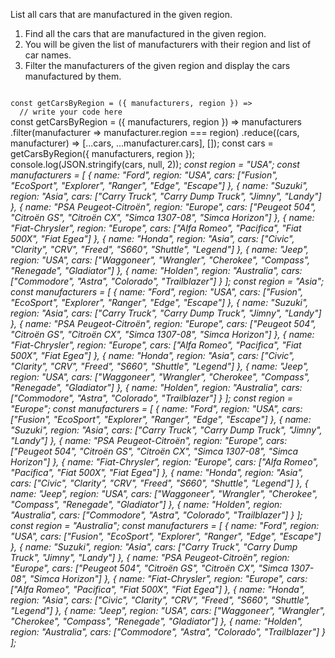 List all cars that are manufactured in the given region.

1. Find all the cars that are manufactured in the given region.
2. You will be given the list of manufacturers with their region and list of car names.
3. Filter the manufacturers of the given region and display the cars manufactured by them.

<codeblock language="javascript" type="exercise" testMode="multipleInput">
<code>
const getCarsByRegion = ({ manufacturers, region }) =>
  // write your code here
</code>

<solution>
const getCarsByRegion = ({ manufacturers, region }) =>
  manufacturers
    .filter(manufacturer => manufacturer.region === region)
    .reduce((cars, manufacturer) => [...cars, ...manufacturer.cars], []);
</solution>

<testcases>
<caller>
const cars = getCarsByRegion({ manufacturers, region });
console.log(JSON.stringify(cars, null, 2));
</caller>
<testcase>
<i>
const region = "USA";
const manufacturers = [
  {
    name: "Ford",
    region: "USA",
    cars: ["Fusion", "EcoSport", "Explorer", "Ranger", "Edge", "Escape"]
  },
  {
    name: "Suzuki",
    region: "Asia",
    cars: ["Carry Truck", "Carry Dump Truck", "Jimny", "Landy"]
  },
  {
    name: "PSA Peugeot-Citroën",
    region: "Europe",
    cars: ["Peugeot 504", "Citroën GS", "Citroën CX", "Simca 1307-08", "Simca Horizon"]
  },
  {
    name: "Fiat-Chrysler",
    region: "Europe",
    cars: ["Alfa Romeo", "Pacifica", "Fiat 500X", "Fiat Egea"]
  },
  {
    name: "Honda",
    region: "Asia",
    cars: ["Civic", "Clarity", "CRV", "Freed", "S660", "Shuttle", "Legend"]
  },
  {
    name: "Jeep",
    region: "USA",
    cars: ["Waggoneer", "Wrangler", "Cherokee", "Compass", "Renegade", "Gladiator"]
  },
  {
  name: "Holden",
  region: "Australia",
  cars: ["Commodore", "Astra", "Colorado", "Trailblazer"]
  }
];
</i>
</testcase>
<testcase>
<i>
const region = "Asia";
const manufacturers = [
  {
    name: "Ford",
    region: "USA",
    cars: ["Fusion", "EcoSport", "Explorer", "Ranger", "Edge", "Escape"]
  },
  {
    name: "Suzuki",
    region: "Asia",
    cars: ["Carry Truck", "Carry Dump Truck", "Jimny", "Landy"]
  },
  {
    name: "PSA Peugeot-Citroën",
    region: "Europe",
    cars: ["Peugeot 504", "Citroën GS", "Citroën CX", "Simca 1307-08", "Simca Horizon"]
  },
  {
    name: "Fiat-Chrysler",
    region: "Europe",
    cars: ["Alfa Romeo", "Pacifica", "Fiat 500X", "Fiat Egea"]
  },
  {
    name: "Honda",
    region: "Asia",
    cars: ["Civic", "Clarity", "CRV", "Freed", "S660", "Shuttle", "Legend"]
  },
  {
    name: "Jeep",
    region: "USA",
    cars: ["Waggoneer", "Wrangler", "Cherokee", "Compass", "Renegade", "Gladiator"]
  },
  {
  name: "Holden",
  region: "Australia",
  cars: ["Commodore", "Astra", "Colorado", "Trailblazer"]
  }
];
</i>
</testcase>
<testcase>
<i>
const region = "Europe";
const manufacturers = [
  {
    name: "Ford",
    region: "USA",
    cars: ["Fusion", "EcoSport", "Explorer", "Ranger", "Edge", "Escape"]
  },
  {
    name: "Suzuki",
    region: "Asia",
    cars: ["Carry Truck", "Carry Dump Truck", "Jimny", "Landy"]
  },
  {
    name: "PSA Peugeot-Citroën",
    region: "Europe",
    cars: ["Peugeot 504", "Citroën GS", "Citroën CX", "Simca 1307-08", "Simca Horizon"]
  },
  {
    name: "Fiat-Chrysler",
    region: "Europe",
    cars: ["Alfa Romeo", "Pacifica", "Fiat 500X", "Fiat Egea"]
  },
  {
    name: "Honda",
    region: "Asia",
    cars: ["Civic", "Clarity", "CRV", "Freed", "S660", "Shuttle", "Legend"]
  },
  {
    name: "Jeep",
    region: "USA",
    cars: ["Waggoneer", "Wrangler", "Cherokee", "Compass", "Renegade", "Gladiator"]
  },
  {
  name: "Holden",
  region: "Australia",
  cars: ["Commodore", "Astra", "Colorado", "Trailblazer"]
  }
];
</i>
</testcase>
<testcase>
<i>
const region = "Australia";
const manufacturers = [
  {
    name: "Ford",
    region: "USA",
    cars: ["Fusion", "EcoSport", "Explorer", "Ranger", "Edge", "Escape"]
  },
  {
    name: "Suzuki",
    region: "Asia",
    cars: ["Carry Truck", "Carry Dump Truck", "Jimny", "Landy"]
  },
  {
    name: "PSA Peugeot-Citroën",
    region: "Europe",
    cars: ["Peugeot 504", "Citroën GS", "Citroën CX", "Simca 1307-08", "Simca Horizon"]
  },
  {
    name: "Fiat-Chrysler",
    region: "Europe",
    cars: ["Alfa Romeo", "Pacifica", "Fiat 500X", "Fiat Egea"]
  },
  {
    name: "Honda",
    region: "Asia",
    cars: ["Civic", "Clarity", "CRV", "Freed", "S660", "Shuttle", "Legend"]
  },
  {
    name: "Jeep",
    region: "USA",
    cars: ["Waggoneer", "Wrangler", "Cherokee", "Compass", "Renegade", "Gladiator"]
  },
  {
  name: "Holden",
  region: "Australia",
  cars: ["Commodore", "Astra", "Colorado", "Trailblazer"]
  }
];
</i>
</testcase>
</testcases>
</codeblock>